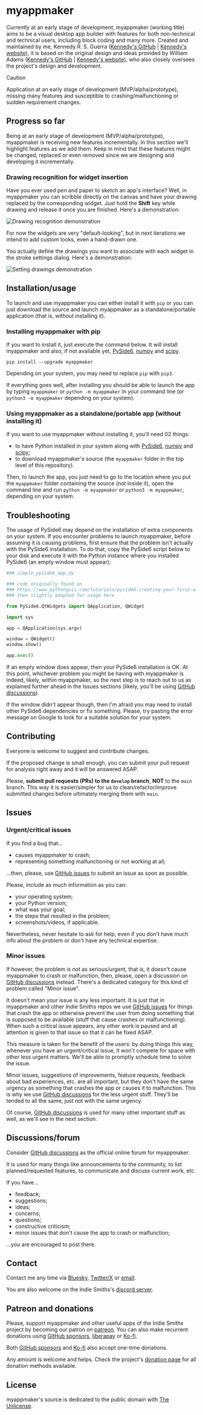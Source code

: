 
# myappmaker

Currently at an early stage of development, myappmaker (working title) aims to be a visual desktop app builder with features for both non-technical and technical users, including block coding and many more. Created and maintained by me, Kennedy R. S. Guerra ([Kennedy's GitHub][] | [Kennedy's website][]), it is based on the original design and ideas provided by William Adams ([Kennedy's GitHub][] | [Kennedy's website][]), who also closely oversees the project's design and development.

> [!CAUTION]
> Application at an early stage of development (MVP/alpha/prototype), missing many features and susceptible to crashing/malfunctioning or sudden requirement changes.

## Progress so far

Being at an early stage of development (MVP/alpha/prototype), myappmaker is receiving new features incrementally. In this section we'll highlight features as we add them. Keep in mind that these features might be changed, replaced or even removed since we are designing and developing it incrementally.


### Drawing recognition for widget insertion

Have you ever used pen and paper to sketch an app's interface? Well, in myappmaker you can scribble directly on the canvas and have your drawing replaced by the corresponding widget. Just hold the **Shift** key while drawing and release it once you are finished. Here's a demonstration:

![Drawing recognition demonstration](https://i.imgur.com/SNmOXm3.gif)

For now the widgets are very "default-looking", but in next iterations we intend to add custom looks, even a hand-drawn one.

You actually define the drawings you want to associate with each widget in the stroke settings dialog. Here's a demonstration:

![Setting drawings demonstration](https://i.imgur.com/oOiNsmM.gif)


## Installation/usage

To launch and use myappmaker you can either install it with `pip` or you can just download the source and launch myappmaker as a standalone/portable application (that is, without installing it).


### Installing myappmaker with pip

If you want to install it, just execute the command below. It will install myappmaker and also, if not available yet, [PySide6][], [numpy][] and [scipy][].

```
pip install --upgrade myappmaker
```

Depending on your system, you may need to replace `pip` with `pip3`.

If everything goes well, after installing you should be able to launch the app by typing `myappmaker` or `python -m myappmaker` in your command line (or `python3 -m myappmaker` depending on your system).


### Using myappmaker as a standalone/portable app (without installing it)

If you want to use myappmaker without installing it, you'll need 02 things:

- to have Python installed in your system along with [PySide6][], [numpy][] and [scipy][];
- to download myappmaker's source (the `myappmaker` folder in the top level of this repository).

Then, to launch the app, you just need to go to the location where you put the `myappmaker` folder containing the source (not inside it), open the command line and run `python -m myappmaker` or `python3 -m myappmaker`, depending on your system.


## Troubleshooting

The usage of PySide6 may depend on the installation of extra components on your system. If you encounter problems to launch myappmaker, before assuming it is causing problems, first ensure that the problem isn't actually with the PySide6 installation. To do that, copy the PySide6 script below to your disk and execute it with the Python instance where you installed PySide6 (an empty window must appear):

```python
### simple_pyside6_app.py

### code originally found on
### https://www.pythonguis.com/tutorials/pyside6-creating-your-first-window/
### then slightly adapted for usage here

from PySide6.QtWidgets import QApplication, QWidget

import sys

app = QApplication(sys.argv)

window = QWidget()
window.show()

app.exec()
```

If an empty window does appear, then your PySide6 installation is OK. At this point, whichever problem you might be having with myappmaker is indeed, likely, within myappmaker, so the next step is to reach out to us as explained further ahead in the Issues sections (likely, you'll be using [GitHub discussions][]).

If the window didn't appear though, then I'm afraid you may need to install other PySide6 dependencies or fix something. Please, try pasting the error message on Google to look for a suitable solution for your system.


## Contributing

Everyone is welcome to suggest and contribute changes.

If the proposed change is small enough, you can submit your pull request for analysis right away and it will be answered ASAP.

Please, **submit pull requests (PRs) to the `develop` branch**, **NOT** to the `main` branch. This way it is easier/simpler for us to clean/refactor/improve submitted changes before ultimately merging them with `main`.


## Issues


### Urgent/critical issues

If you find a bug that...

- causes myappmaker to crash;
- representing something malfunctioning or not working at all;

...then, please, use [GitHub issues][] to submit an issue as soon as possible.

Please, include as much information as you can:

- your operating system;
- your Python version;
- what was your goal;
- the steps that resulted in the problem;
- screenshots/videos, if applicable.

Nevertheless, never hesitate to ask for help, even if you don't have much info about the problem or don't have any technical expertise.


### Minor issues

If however, the problem is not as serious/urgent, that is, it doesn't cause myappmaker to crash or malfunction, then, please, open a discussion on [GitHub discussions][] instead. There's a dedicated category for this kind of problem called "Minor issue".

It doesn't mean your issue is any less important. It is just that in myappmaker and other Indie Smiths repos we use [GitHub issues][] for things that crash the app or otherwise prevent the user from doing something that is supposed to be available (stuff that cause crashes or malfunctioning). When such a critical issue appears, any other work is paused and all attention is given to that issue so that it can be fixed ASAP.

This measure is taken for the benefit of the users: by doing things this way, whenever you have an urgent/critical issue, it won't compete for space with other less urgent matters. We'll be able to promptly schedule time to solve the issue.

Minor issues, suggestions of improvements, feature requests, feedback about bad experiences, etc. are all important, but they don't have the same urgency as something that crashes the app or causes it to malfunction. This is why we use [GitHub discussions][] for the less urgent stuff. They'll be tended to all the same, just not with the same urgency.

Of course, [GitHub discussions][] is used for many other important stuff as well, as we'll see in the next section.


## Discussions/forum

Consider [GitHub discussions][] as the official online forum for myappmaker.

It is used for many things like announcements to the community, to list planned/requested features, to communicate and discuss current work, etc.

If you have...

- feedback;
- suggestions;
- ideas;
- concerns;
- questions;
- constructive criticism;
- minor issues that don't cause the app to crash or malfunction;

...you are encouraged to post there.


## Contact

Contact me any time via [Bluesky][], [Twitter/X][] or [email][].

You are also welcome on the Indie Smiths's [discord server][].


## Patreon and donations

Please, support myappmaker and other useful apps of the Indie Smiths project by becoming our patron on [patreon][]. You can also make recurrent donations using [GitHub sponsors][], [liberapay][] or [Ko-fi][].

Both [GitHub sponsors][] and [Ko-fi][] also accept one-time donations.

Any amount is welcome and helps. Check the project's [donation page][] for all donation methods available.


## License

myappmaker's source is dedicated to the public domain with [The Unlicense][].



[Kennedy's GitHub]: https://github.com/KennedyRichard
[Kennedy's website]: https://kennedyrichard.com

[William's GitHub]: https://github.com/WillAdams
[William's website]: https://designinto3d.com/

[Bluesky]: https://bsky.app/profile/kennedyrichard.com
[Twitter/X]: https://x.com/KennedyRichard
[email]: mailto:kennedy@kennedyrichard.com
[discord server]: https://indiepython.com/discord

[patreon]: https://patreon.com/KennedyRichard
[GitHub sponsors]: https://github.com/sponsors/KennedyRichard
[liberapay]: https://liberapay.com/KennedyRichard
[Ko-fi]: https://ko-fi.com/kennedyrichard
[donation page]: https://indiepython.com/donate

[GitHub issues]: https://github.com/IndiePython/nodezator/issues
[GitHub discussions]: https://github.com/IndiePython/nodezator/discussions

[The Unlicense]: https://unlicense.org/

[PySide6]: https://doc.qt.io/qtforpython-6/
[numpy]: https://numpy.org
[scipy]: https://scipy.org
